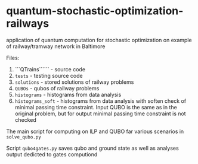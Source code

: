 # quantum-stochastic-optimization-railways
application of quantum computation for stochastic optimization on example of railway/tramway network in Baltimore 

Files:

1. ```QTrains`````` - source code
2. ```tests``` - testing source code
3. ```solutions``` - stored solutions of railway problems
4. ```QUBOs``` - qubos of railway problems
5. ```histograms``` - histograms from data analysis
6. ```histograms_soft``` - histograms from data analysis with soften check of minimal passing time constraint. Input QUBO is the same
as in the original problem, but for output minimal passing time constraint is not checked

The main script for computing on ILP and QUBO far various scenarios in ```solve_qubo.py```

Script ```qubo4gates.py``` saves qubo and ground state as well as analyses output dedicted to gates computiond